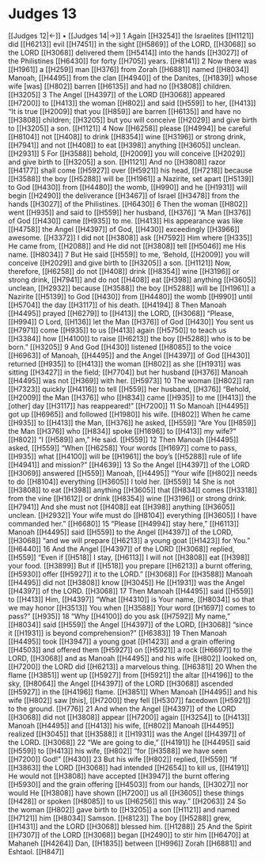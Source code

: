# Judges 13
[[Judges 12|←]] • [[Judges 14|→]]
1 Again [[H3254]] the Israelites [[H1121]] did [[H6213]] evil [[H7451]] in the sight [[H5869]] of the LORD, [[H3068]] so the LORD [[H3068]] delivered them [[H5414]] into the hands [[H3027]] of the Philistines [[H6430]] for forty [[H705]] years. [[H8141]] 
2 Now there was [[H1961]] a [[H259]] man [[H376]] from Zorah [[H6881]] named [[H8034]] Manoah, [[H4495]] from the clan [[H4940]] of the Danites, [[H1839]] whose wife [was] [[H802]] barren [[H6135]] and had no [[H3808]] children. [[H3205]] 
3 The Angel [[H4397]] of the LORD [[H3068]] appeared [[H7200]] to [[H413]] the woman [[H802]] and said [[H559]] to her, [[H413]] “It is true [[H2009]] that you [[H859]] are barren [[H6135]] and have no [[H3808]] children; [[H3205]] but you will conceive [[H2029]] and give birth to [[H3205]] a son. [[H1121]] 
4 Now [[H6258]] please [[H4994]] be careful [[H8104]] not [[H408]] to drink [[H8354]] wine [[H3196]] or strong drink, [[H7941]] and not [[H408]] to eat [[H398]] anything [[H3605]] unclean. [[H2931]] 
5 For [[H3588]] behold, [[H2009]] you will conceive [[H2029]] and give birth to [[H3205]] a son. [[H1121]] And no [[H3808]] razor [[H4177]] shall come [[H5927]] over [[H5921]] his head, [[H7218]] because [[H3588]] the boy [[H5288]] will be [[H1961]] a Nazirite, set apart [[H5139]] to God [[H430]] from [[H4480]] the womb, [[H990]] and he [[H1931]] will begin [[H2490]] the deliverance [[H3467]] of Israel [[H3478]] from the hands [[H3027]] of the Philistines. [[H6430]] 
6 Then the woman [[H802]] went [[H935]] and said to [[H559]] her husband, [[H376]] “A Man [[H376]] of God [[H430]] came [[H935]] to me. [[H413]] His appearance was like [[H4758]] the Angel [[H4397]] of God, [[H430]] exceedingly [[H3966]] awesome. [[H3372]] I did not [[H3808]] ask [[H7592]] Him where [[H335]] He came from, [[H2088]] and He did not [[H3808]] tell [[H5046]] me  His name. [[H8034]] 
7 But He said [[H559]] to me,  ‘Behold, [[H2009]] you will conceive [[H2029]] and give birth to [[H3205]] a son. [[H1121]] Now, therefore, [[H6258]] do not [[H408]] drink [[H8354]] wine [[H3196]] or strong drink, [[H7941]] and do not [[H408]] eat [[H398]] anything [[H3605]] unclean, [[H2932]] because [[H3588]] the boy [[H5288]] will be [[H1961]] a Nazirite [[H5139]] to God [[H430]] from [[H4480]] the womb [[H990]] until [[H5704]] the day [[H3117]] of his death. [[H4194]] 
8 Then Manoah [[H4495]] prayed [[H6279]] to [[H413]] the LORD, [[H3068]] “Please, [[H994]] O Lord, [[H136]] let the Man [[H376]] of God [[H430]] You sent us [[H7971]] come [[H935]] to us [[H413]] again [[H5750]] to teach us [[H3384]] how [[H4100]] to raise [[H6213]] the boy [[H5288]] who is to be born.” [[H3205]] 
9 And God [[H430]] listened [[H8085]] to the voice [[H6963]] of Manoah, [[H4495]] and the Angel [[H4397]] of God [[H430]] returned [[H935]] to [[H413]] the woman [[H802]] as she [[H1931]] was sitting [[H3427]] in the field; [[H7704]] but her husband [[H376]] Manoah [[H4495]] was not [[H369]] with her. [[H5973]] 
10 The woman [[H802]] ran [[H7323]] quickly [[H4116]] to tell [[H559]] her husband, [[H376]] “Behold, [[H2009]] the Man [[H376]] who [[H834]] came [[H935]] to me [[H413]] the [other] day [[H3117]] has reappeared!” [[H7200]] 
11 So Manoah [[H4495]] got up [[H6965]] and followed [[H1980]] his wife. [[H802]] When he came [[H935]] to [[H413]] the Man, [[H376]] he asked, [[H559]] “Are You [[H859]] the Man [[H376]] who [[H834]] spoke [[H1696]] to [[H413]] my wife?” [[H802]] “I [[H589]] am,” He said. [[H559]] 
12 Then Manoah [[H4495]] asked, [[H559]] “When [[H6258]] Your words [[H1697]] come to pass, [[H935]] what [[H4100]] will be [[H1961]] the boy’s [[H5288]] rule of life [[H4941]] and mission?” [[H4639]] 
13 So the Angel [[H4397]] of the LORD [[H3069]] answered [[H559]] Manoah, [[H4495]] “Your wife [[H802]] needs to do [[H8104]] everything [[H3605]] I told her. [[H559]] 
14 She is not [[H3808]] to eat [[H398]] anything [[H3605]] that [[H834]] comes [[H3318]] from the vine [[H1612]] or drink [[H8354]] wine [[H3196]] or strong drink. [[H7941]] And she must not [[H408]] eat [[H398]] anything [[H3605]] unclean. [[H2932]] Your wife must do [[H8104]] everything [[H3605]] I have commanded her.” [[H6680]] 
15 “Please [[H4994]] stay here,” [[H6113]] Manoah [[H4495]] said [[H559]] to the Angel [[H4397]] of the LORD, [[H3068]] “and we will prepare [[H6213]] a young goat [[H1423]] for You.” [[H6440]] 
16 And the Angel [[H4397]] of the LORD [[H3068]] replied, [[H559]] “Even if [[H518]] I stay, [[H6113]] I will not [[H3808]] eat [[H398]] your food. [[H3899]] But if [[H518]] you prepare [[H6213]] a burnt offering, [[H5930]] offer [[H5927]] it to the LORD.” [[H3068]] For [[H3588]] Manoah [[H4495]] did not [[H3808]] know [[H3045]] He [[H1931]] was the Angel [[H4397]] of the LORD. [[H3068]] 
17 Then Manoah [[H4495]] said [[H559]] to [[H413]] Him, [[H4397]] “What [[H4310]] is Your name, [[H8034]] so that we may honor [[H3513]] You when [[H3588]] Your word [[H1697]] comes to pass?” [[H935]] 
18 “Why [[H4100]] do you ask [[H7592]] My name,” [[H8034]] said [[H559]] the Angel [[H4397]] of the LORD, [[H3068]] “since it [[H1931]] is beyond comprehension?” [[H6383]] 
19 Then Manoah [[H4495]] took [[H3947]] a young goat [[H1423]] and a grain offering [[H4503]] and offered them [[H5927]] on [[H5921]] a rock [[H6697]] to the LORD, [[H3068]] and as Manoah [[H4495]] and his wife [[H802]] looked on, [[H7200]] the LORD did [[H6213]] a marvelous thing. [[H6381]] 
20 When the flame [[H3851]] went up [[H5927]] from [[H5921]] the altar [[H4196]] to the sky, [[H8064]] the Angel [[H4397]] of the LORD [[H3068]] ascended [[H5927]] in the [[H4196]] flame. [[H3851]] When Manoah [[H4495]] and his wife [[H802]] saw [this], [[H7200]] they fell [[H5307]] facedown [[H5921]] to the ground. [[H776]] 
21 And when the Angel [[H4397]] of the LORD [[H3068]] did not [[H3808]] appear [[H7200]] again [[H3254]] to [[H413]] Manoah [[H4495]] and [[H413]] his wife, [[H802]] Manoah [[H4495]] realized [[H3045]] that [[H3588]] it [[H1931]] was the Angel [[H4397]] of the LORD. [[H3068]] 
22 “We are going to die,” [[H4191]] he [[H4495]] said [[H559]] to [[H413]] his wife, [[H802]] “for [[H3588]] we have seen [[H7200]] God!” [[H430]] 
23 But his wife [[H802]] replied, [[H559]] “If [[H3863]] the LORD [[H3068]] had intended [[H2654]] to kill us, [[H4191]] He would not [[H3808]] have accepted [[H3947]] the burnt offering [[H5930]] and the grain offering [[H4503]] from our hands, [[H3027]] nor would He [[H3808]] have shown [[H7200]] us all [[H3605]] these things [[H428]] or spoken [[H8085]] to us [[H6256]] this way.” [[H2063]] 
24 So the woman [[H802]] gave birth to [[H3205]] a son [[H1121]] and named [[H7121]] him [[H8034]] Samson. [[H8123]] The boy [[H5288]] grew, [[H1431]] and the LORD [[H3068]] blessed him. [[H1288]] 
25 And the Spirit [[H7307]] of the LORD [[H3068]] began [[H2490]] to stir him [[H6470]] at Mahaneh [[H4264]] Dan, [[H1835]] between [[H996]] Zorah [[H6881]] and Eshtaol. [[H847]] 
